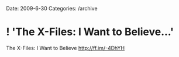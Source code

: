 Date: 2009-6-30
Categories: /archive

# ! 'The X-Files: I Want to Believe...'

The X-Files: I Want to Believe <a href="http://ff.im/-4DhYH" rel="nofollow">http://ff.im/-4DhYH</a>
